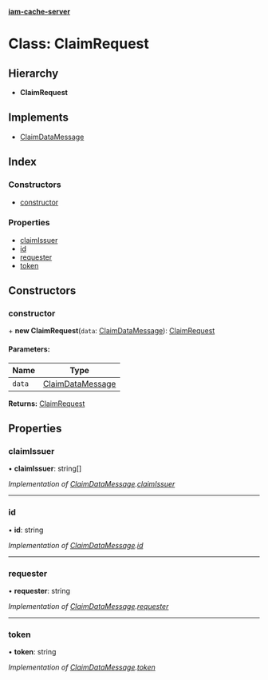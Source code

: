 **[iam-cache-server](../README.md)**

# Class: ClaimRequest

## Hierarchy

* **ClaimRequest**

## Implements

* [ClaimDataMessage](../interfaces/claimdatamessage.md)

## Index

### Constructors

* [constructor](claimrequest.md#constructor)

### Properties

* [claimIssuer](claimrequest.md#claimissuer)
* [id](claimrequest.md#id)
* [requester](claimrequest.md#requester)
* [token](claimrequest.md#token)

## Constructors

### constructor

\+ **new ClaimRequest**(`data`: [ClaimDataMessage](../interfaces/claimdatamessage.md)): [ClaimRequest](claimrequest.md)

#### Parameters:

Name | Type |
------ | ------ |
`data` | [ClaimDataMessage](../interfaces/claimdatamessage.md) |

**Returns:** [ClaimRequest](claimrequest.md)

## Properties

### claimIssuer

•  **claimIssuer**: string[]

*Implementation of [ClaimDataMessage](../interfaces/claimdatamessage.md).[claimIssuer](../interfaces/claimdatamessage.md#claimissuer)*

___

### id

•  **id**: string

*Implementation of [ClaimDataMessage](../interfaces/claimdatamessage.md).[id](../interfaces/claimdatamessage.md#id)*

___

### requester

•  **requester**: string

*Implementation of [ClaimDataMessage](../interfaces/claimdatamessage.md).[requester](../interfaces/claimdatamessage.md#requester)*

___

### token

•  **token**: string

*Implementation of [ClaimDataMessage](../interfaces/claimdatamessage.md).[token](../interfaces/claimdatamessage.md#token)*
